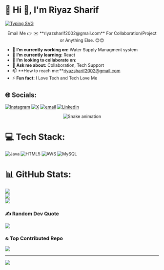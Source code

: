 # 💫 Hi 👋, I'm Riyaz Sharif
[![Typing SVG](https://readme-typing-svg.herokuapp.com?color=%2336BCF7&lines=Frontend+Developer+Enthusiast;Application+Developer;Proficient+in+java%2C%2B%2B)](https://git.io/typing-svg)
<p align="center">
Email Me 👉 ✉️ **riyazsharif2002@gmail.com** For Collaboration/Project or Anything Else. 😊😊

- 🔭 **I’m currently working on:** Water Supply Managment system
- 🌱 **I’m currently learning:** React
- 👯 **I’m looking to collaborate on:** 
- 💬 **Ask me about:** Collaboration, Tech Support
- 📫 **How to reach me:**riyazsharif2002@gmail.com
- ⚡ **Fun fact:** I Love Tech and Tech Love Me


## 🌐 Socials:
[![Instagram](https://img.shields.io/badge/Instagram-%23E4405F.svg?logo=Instagram&logoColor=white)](https://instagram.com/riyaz_sharif_) [![X](https://img.shields.io/badge/X-black.svg?logo=X&logoColor=white)](https://x.com/@riyaz_shar8464) [![email](https://img.shields.io/badge/Email-D14836?logo=gmail&logoColor=white)](mailto:riyazsharif2002@gmail.com) 
[![LinkedIn](https://img.shields.io/badge/LinkedIn-%230077B5.svg?logo=linkedin&logoColor=white)](https://www.linkedin.com/in/riyazsharif)
<!-- Snake Game Repo View -->

<div align="center">
  <img src="https://profile-readme-generator.com/assets/snake.svg" alt="Snake animation" />
</div>

# 💻 Tech Stack:
![Java](https://img.shields.io/badge/java-%23ED8B00.svg?style=for-the-badge&logo=openjdk&logoColor=white) ![HTML5](https://img.shields.io/badge/html5-%23E34F26.svg?style=for-the-badge&logo=html5&logoColor=white) ![AWS](https://img.shields.io/badge/AWS-%23FF9900.svg?style=for-the-badge&logo=amazon-aws&logoColor=white) ![MySQL](https://img.shields.io/badge/mysql-4479A1.svg?style=for-the-badge&logo=mysql&logoColor=white)
# 📊 GitHub Stats:
![](https://github-readme-stats.vercel.app/api?username=riyazsharif&theme=dark&hide_border=false&include_all_commits=false&count_private=false)<br/>
![](https://nirzak-streak-stats.vercel.app/?user=riyazsharif&theme=dark&hide_border=false)<br/>
![](https://github-readme-stats.vercel.app/api/top-langs/?username=riyazsharif&theme=dark&hide_border=false&include_all_commits=false&count_private=false&layout=compact)

### ✍️ Random Dev Quote
![](https://quotes-github-readme.vercel.app/api?type=horizontal&theme=radical)

### 🔝 Top Contributed Repo
![](https://github-contributor-stats.vercel.app/api?username=riyazsharif&limit=5&theme=dark&combine_all_yearly_contributions=true)

---
[![](https://visitcount.itsvg.in/api?id=riyazsharif&icon=0&color=0)](https://visitcount.itsvg.in)

<!-- Proudly created with GPRM ( https://gprm.itsvg.in ) -->
